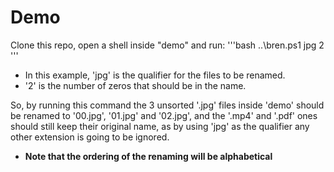 # Demo

Clone this repo, open a shell inside "demo" and run:
'''bash
..\bren.ps1 jpg 2
'''

- In this example, 'jpg' is the qualifier for the files to be renamed.
- '2' is the number of zeros that should be in the name.

So, by running this command the 3 unsorted '.jpg' files inside 'demo' should be renamed to '00.jpg', '01.jpg' and '02.jpg', and the '.mp4' and '.pdf' ones should still keep their original name, as by using 'jpg' as the qualifier any other extension is going to be ignored.

- **Note that the ordering of the renaming will be alphabetical**
